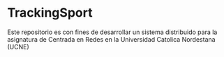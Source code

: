 # TrackingSport
Este repositorio es con fines de desarrollar un sistema distribuido para la asignatura de Centrada en Redes en la Universidad Catolica Nordestana (UCNE)
